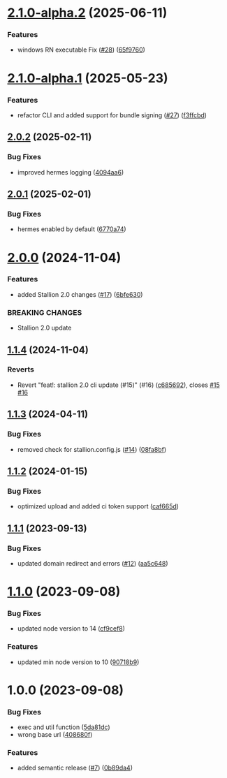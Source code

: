 # [2.1.0-alpha.2](https://github.com/stallion-tech/stallion-cli/compare/v2.1.0-alpha.1...v2.1.0-alpha.2) (2025-06-11)


### Features

* windows RN executable Fix ([#28](https://github.com/stallion-tech/stallion-cli/issues/28)) ([65f9760](https://github.com/stallion-tech/stallion-cli/commit/65f9760cebbf0c84fcbfeafac02997bbd671fee3))

# [2.1.0-alpha.1](https://github.com/stallion-tech/stallion-cli/compare/v2.0.2...v2.1.0-alpha.1) (2025-05-23)


### Features

* refactor CLI and added support for bundle signing ([#27](https://github.com/stallion-tech/stallion-cli/issues/27)) ([f3ffcbd](https://github.com/stallion-tech/stallion-cli/commit/f3ffcbdb3800a9043250f625662c757667f4a8ea))

## [2.0.2](https://github.com/stallion-tech/stallion-cli/compare/v2.0.1...v2.0.2) (2025-02-11)


### Bug Fixes

* improved hermes logging ([4094aa6](https://github.com/stallion-tech/stallion-cli/commit/4094aa6bbf927f1f87b2f51f57b17db0f3e5f7df))

## [2.0.1](https://github.com/stallion-tech/stallion-cli/compare/v2.0.0...v2.0.1) (2025-02-01)


### Bug Fixes

* hermes enabled by default ([6770a74](https://github.com/stallion-tech/stallion-cli/commit/6770a746a190ca1778c9f59957a1c38ccdda0c44))

# [2.0.0](https://github.com/stallion-tech/stallion-cli/compare/v1.1.4...v2.0.0) (2024-11-04)


### Features

* added Stallion 2.0 changes ([#17](https://github.com/stallion-tech/stallion-cli/issues/17)) ([6bfe630](https://github.com/stallion-tech/stallion-cli/commit/6bfe630483dd15073ae02c111748c4e8f85e6a38))


### BREAKING CHANGES

* Stallion 2.0 update

## [1.1.4](https://github.com/stallion-tech/stallion-cli/compare/v1.1.3...v1.1.4) (2024-11-04)


### Reverts

* Revert "feat!: stallion 2.0 cli update (#15)" (#16) ([c685692](https://github.com/stallion-tech/stallion-cli/commit/c6856929ebd20da9af198b7cb819e11d60a212ff)), closes [#15](https://github.com/stallion-tech/stallion-cli/issues/15) [#16](https://github.com/stallion-tech/stallion-cli/issues/16)

## [1.1.3](https://github.com/stallion-tech/stallion-cli/compare/v1.1.2...v1.1.3) (2024-04-11)


### Bug Fixes

* removed check for stallion.config.js ([#14](https://github.com/stallion-tech/stallion-cli/issues/14)) ([08fa8bf](https://github.com/stallion-tech/stallion-cli/commit/08fa8bf480d098970ae3a388decc8ad38d19fa9c))

## [1.1.2](https://github.com/stallion-tech/stallion-cli/compare/v1.1.1...v1.1.2) (2024-01-15)


### Bug Fixes

* optimized upload and added ci token support ([caf665d](https://github.com/stallion-tech/stallion-cli/commit/caf665d1a5161e0474603ef80e208cfb2eb63b05))

## [1.1.1](https://github.com/stallion-tech/stallion-cli/compare/v1.1.0...v1.1.1) (2023-09-13)


### Bug Fixes

* updated domain redirect and errors ([#12](https://github.com/stallion-tech/stallion-cli/issues/12)) ([aa5c648](https://github.com/stallion-tech/stallion-cli/commit/aa5c648fefe105754ee1e3518a06cc2282301495))

# [1.1.0](https://github.com/redhorse-tech/stallion-cli/compare/v1.0.0...v1.1.0) (2023-09-08)


### Bug Fixes

* updated node version to 14 ([cf9cef8](https://github.com/redhorse-tech/stallion-cli/commit/cf9cef8ff3e885b4e413f25f9a9853f189125f89))


### Features

* updated min node version to 10 ([90718b9](https://github.com/redhorse-tech/stallion-cli/commit/90718b95bbbee084d94af7a931984fe97a424972))

# 1.0.0 (2023-09-08)


### Bug Fixes

* exec and util function ([5da81dc](https://github.com/redhorse-tech/stallion-cli/commit/5da81dcacd724cd2052f5f1bea5b42a5b10f7734))
* wrong base url ([408680f](https://github.com/redhorse-tech/stallion-cli/commit/408680f1a190d0ddc66e68644d4dc1ded2cf6b0f))


### Features

* added semantic release ([#7](https://github.com/redhorse-tech/stallion-cli/issues/7)) ([0b89da4](https://github.com/redhorse-tech/stallion-cli/commit/0b89da433060316502a033d604381957f65be201))
